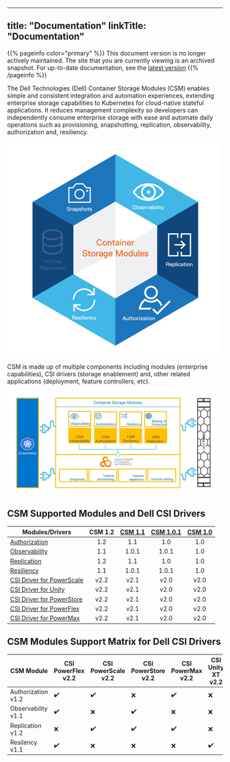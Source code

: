 
---
title: "Documentation"
linkTitle: "Documentation"
---
{{% pageinfo color="primary" %}}
This document version is no longer actively maintained. The site that you are currently viewing is an archived snapshot. For up-to-date documentation, see the [latest version](/csm-docs/)
{{% /pageinfo %}}

The Dell Technologies (Dell) Container Storage Modules (CSM) enables simple and consistent integration and automation experiences, extending enterprise storage capabilities to Kubernetes for cloud-native stateful applications. It reduces management complexity so developers can independently consume enterprise storage with ease and automate daily operations such as provisioning, snapshotting, replication, observability, authorization and, resiliency.

<img src="csm_hexagon.png" alt="CSM Hex Diagram" width="500"/>

CSM is made up of multiple components including modules (enterprise capabilities), CSI drivers (storage enablement) and, other related applications (deployment, feature controllers, etc).

<img src="csm_diagram.jpg" alt="CSM Diagram" width="800"/>

## CSM Supported Modules and Dell CSI Drivers

| Modules/Drivers | CSM 1.2 | [CSM 1.1](../v1/) | [CSM 1.0.1](../v1/) | [CSM 1.0](../v2/) | 
| - | :-: | :-: | :-: | :-: |
| [Authorization](https://hub.docker.com/r/dellemc/csm-authorization-sidecar) | 1.2 | 1.1 | 1.0 | 1.0 |
| [Observability](https://hub.docker.com/r/dellemc/csm-topology) | 1.1 | 1.0.1 | 1.0.1 | 1.0 |
| [Replication](https://hub.docker.com/r/dellemc/dell-csi-replicator) | 1.2 | 1.1 | 1.0 | 1.0 |
| [Resiliency](https://hub.docker.com/r/dellemc/podmon) | 1.1 | 1.0.1 | 1.0.1 | 1.0 |
| [CSI Driver for PowerScale](https://hub.docker.com/r/dellemc/csi-isilon/tags) | v2.2 | v2.1 | v2.0 | v2.0 | 
| [CSI Driver for Unity](https://hub.docker.com/r/dellemc/csi-unity/tags) | v2.2 | v2.1 | v2.0 | v2.0 |
| [CSI Driver for PowerStore](https://hub.docker.com/r/dellemc/csi-powerstore/tags) | v2.2 | v2.1 | v2.0 | v2.0 |
| [CSI Driver for PowerFlex](https://hub.docker.com/r/dellemc/csi-vxflexos/tags) | v2.2 | v2.1 | v2.0 | v2.0 |
| [CSI Driver for PowerMax](https://hub.docker.com/r/dellemc/csi-powermax/tags) | v2.2 | v2.1 | v2.0 | v2.0 |

## CSM Modules Support Matrix for Dell CSI Drivers 

| CSM Module        | CSI PowerFlex v2.2 | CSI PowerScale v2.2 | CSI PowerStore v2.2 | CSI PowerMax v2.2 | CSI Unity XT v2.2    |
| ----------------- | -------------- | --------------- | --------------- | ------------- | --------------- |
| Authorization v1.2| ✔️              | ✔️               | ❌              | ✔️             | ❌            |
| Observability v1.1| ✔️              | ❌              | ✔️               | ❌            | ❌            |
| Replication   v1.2| ❌             | ✔️              | ✔️               | ✔️             | ❌            |
| Resilency     v1.1| ✔️              | ❌              | ❌              | ❌            | ✔️             |